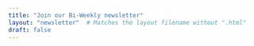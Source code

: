 ```yaml
---
title: "Join our Bi-Weekly newsletter"
layout: "newsletter"  # Matches the layout filename without ".html"
draft: false
---
```

